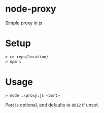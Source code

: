 # node-proxy
Simple proxy in js

# Setup

```cmd
> cd repo/location/
> npm i
```

# Usage

```cmd
> node .\proxy.js <port>
```

Port is optional, and defaults to `8012` if unset.